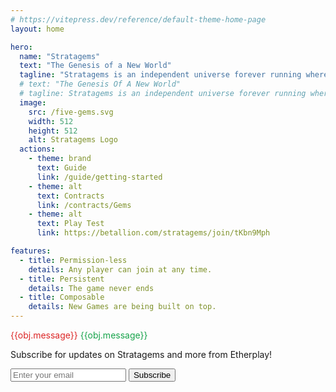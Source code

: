 ```yaml
---
# https://vitepress.dev/reference/default-theme-home-page
layout: home

hero:
  name: "Stratagems"
  text: "The Genesis of a New World"
  tagline: "Stratagems is an independent universe forever running where players strategicaly place colors on an infinite grid using ETH with the hope to collect more of it from the other players. Alliances and betrayal are part of the arsenal as the colors mix and shift."
  # text: "The Genesis Of A New World"
  # tagline: Stratagems is an independent universe forever running where players act as gods and compete by deploying new lands and units in the world's endless sea. Alliances and betrayal are part of the arsenal as the population under their control fight for domination.
  image:
    src: /five-gems.svg
    width: 512
    height: 512
    alt: Stratagems Logo
  actions:
    - theme: brand
      text: Guide
      link: /guide/getting-started
    - theme: alt
      text: Contracts
      link: /contracts/Gems
    - theme: alt
      text: Play Test
      link: https://betallion.com/stratagems/join/tKbn9Mph

features:
  - title: Permission-less
    details: Any player can join at any time.
  - title: Persistent
    details: The game never ends
  - title: Composable
    details: New Games are being built on top.
---
```



<script setup>
import { ref } from 'vue'

const obj = ref({
  type: 'Idle',
  // working: false, TODO
  message: ""
})

function acknowledge() {
  obj.value.type = 'Idle';
}
async function subscribe(e) {
  e.preventDefault();
  console.log("subscribing...");
  const form = document.getElementById('subscribeForm');;
  const formData = new FormData(form);
  const data = new URLSearchParams([...formData]);
  console.log({ data: data.toString() });
  try {
      const result = await fetch(form.action, {
          method: form.method,
          body: data,
      });
      const json = await result.json();
      console.log(json);
      if (json.error) {
          throw new Error(json.error);
      }
      if (json.message) {
        obj.value = {type: 'Success', message : json.message};
      } else {
        obj.value = {type: 'Success', message : "Noted, You'll receive an email to confirm your subscription"};
      }
  } catch (e) {
    obj.value = { type: 'Error', message: e.message || '' + e };
  } finally {
    setTimeout(() => acknowledge(), 5000);
  }
}

</script>


<div class="custom-layout">

<section class="gui-toast-group">
  <output role="status" class="gui-toast" v-if="obj.type=='Error'" style="color: #dc2626;">{{obj.message}}</output>
  <output role="status" class="gui-toast" v-if="obj.type=='Success'" style="color: #16a34a;">{{obj.message}}</output>
</section>
  
  <form id="subscribeForm" action="https://etherplay-newsletter-subscription.rim.workers.dev" method="POST">
    <!-- TODO <label for="email" class="sr-only">Email address</label> -->
    <p id="call-to-action">
						Subscribe for updates on Stratagems and more from Etherplay!
					</p>
    <div class="flex gap-x-4">
    <input type="hidden" name="main_list" value="announcements@etherplay.io" />
    <input type="hidden" name="sub_list" value="stratagems-announcements@etherplay.io"/>
    <input
      id="email"
      name="email"
      type="email"
      placeholder="Enter your email"
						/>
    <button id="submit" class="btn" @click="subscribe">
    Subscribe
    </button>
    </div>
  </form>
</div>
